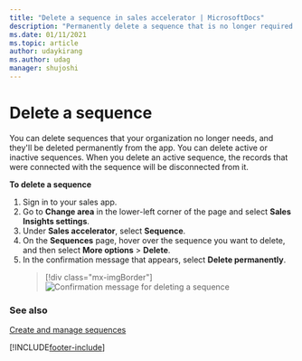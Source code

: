 ```yaml
---
title: "Delete a sequence in sales accelerator | MicrosoftDocs"
description: "Permanently delete a sequence that is no longer required in your organization and disconnect records from it."
ms.date: 01/11/2021
ms.topic: article
author: udaykirang
ms.author: udag
manager: shujoshi
---
```


# Delete a sequence

You can delete sequences that your organization no longer needs, and they'll be deleted permanently from the app. You can delete active or inactive sequences. When you delete an active sequence, the records that were connected with the sequence will be disconnected from it.

**To delete a sequence**

1. Sign in to your sales app.   
2. Go to **Change area** in the lower-left corner of the page and select **Sales Insights settings**.   
3. Under **Sales accelerator**, select **Sequence**.        
4. On the **Sequences** page, hover over the sequence you want to delete, and then select **More options** > **Delete**.   
5. In the confirmation message that appears, select **Delete permanently**.    
    > [!div class="mx-imgBorder"]
    > ![Confirmation message for deleting a sequence](media/sequence-delete-confirmation-message.png "Confirmation message for deleting a sequence")

### See also

[Create and manage sequences](create-manage-sequences.md)


[!INCLUDE[footer-include](../includes/footer-banner.md)]
